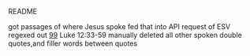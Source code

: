 README

got passages of where Jesus spoke
fed that into API request of ESV
regexed out [99](99) Luke 12:33-59
manually deleted all other spoken double quotes,and filler words between quotes
